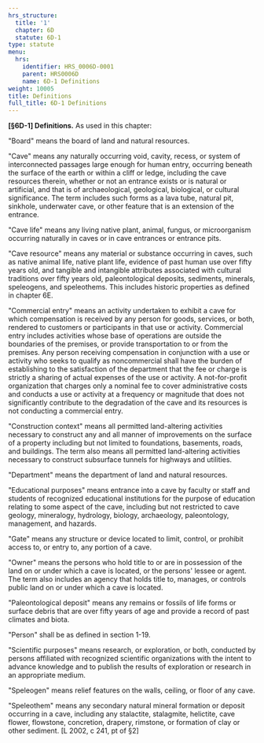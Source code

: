 ```yaml
---
hrs_structure:
  title: '1'
  chapter: 6D
  statute: 6D-1
type: statute
menu:
  hrs:
    identifier: HRS_0006D-0001
    parent: HRS0006D
    name: 6D-1 Definitions
weight: 10005
title: Definitions
full_title: 6D-1 Definitions
---
```

**[§6D-1] Definitions.** As used in this chapter:

"Board" means the board of land and natural resources.

"Cave" means any naturally occurring void, cavity, recess, or system of interconnected passages large enough for human entry, occurring beneath the surface of the earth or within a cliff or ledge, including the cave resources therein, whether or not an entrance exists or is natural or artificial, and that is of archaeological, geological, biological, or cultural significance. The term includes such forms as a lava tube, natural pit, sinkhole, underwater cave, or other feature that is an extension of the entrance.

"Cave life" means any living native plant, animal, fungus, or microorganism occurring naturally in caves or in cave entrances or entrance pits.

"Cave resource" means any material or substance occurring in caves, such as native animal life, native plant life, evidence of past human use over fifty years old, and tangible and intangible attributes associated with cultural traditions over fifty years old, paleontological deposits, sediments, minerals, speleogens, and speleothems. This includes historic properties as defined in chapter 6E.

"Commercial entry" means an activity undertaken to exhibit a cave for which compensation is received by any person for goods, services, or both, rendered to customers or participants in that use or activity. Commercial entry includes activities whose base of operations are outside the boundaries of the premises, or provide transportation to or from the premises. Any person receiving compensation in conjunction with a use or activity who seeks to qualify as noncommercial shall have the burden of establishing to the satisfaction of the department that the fee or charge is strictly a sharing of actual expenses of the use or activity. A not-for-profit organization that charges only a nominal fee to cover administrative costs and conducts a use or activity at a frequency or magnitude that does not significantly contribute to the degradation of the cave and its resources is not conducting a commercial entry.

"Construction context" means all permitted land-altering activities necessary to construct any and all manner of improvements on the surface of a property including but not limited to foundations, basements, roads, and buildings. The term also means all permitted land-altering activities necessary to construct subsurface tunnels for highways and utilities.

"Department" means the department of land and natural resources.

"Educational purposes" means entrance into a cave by faculty or staff and students of recognized educational institutions for the purpose of education relating to some aspect of the cave, including but not restricted to cave geology, mineralogy, hydrology, biology, archaeology, paleontology, management, and hazards.

"Gate" means any structure or device located to limit, control, or prohibit access to, or entry to, any portion of a cave.

"Owner" means the persons who hold title to or are in possession of the land on or under which a cave is located, or the persons' lessee or agent. The term also includes an agency that holds title to, manages, or controls public land on or under which a cave is located.

"Paleontological deposit" means any remains or fossils of life forms or surface debris that are over fifty years of age and provide a record of past climates and biota.

"Person" shall be as defined in section 1-19.

"Scientific purposes" means research, or exploration, or both, conducted by persons affiliated with recognized scientific organizations with the intent to advance knowledge and to publish the results of exploration or research in an appropriate medium.

"Speleogen" means relief features on the walls, ceiling, or floor of any cave.

"Speleothem" means any secondary natural mineral formation or deposit occurring in a cave, including any stalactite, stalagmite, helictite, cave flower, flowstone, concretion, drapery, rimstone, or formation of clay or other sediment. [L 2002, c 241, pt of §2]